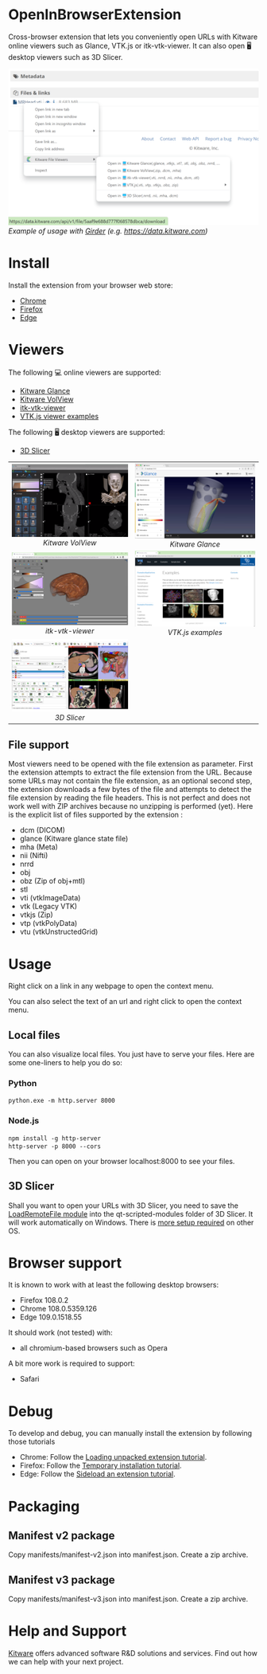 # OpenInBrowserExtension

Cross-browser extension that lets you conveniently open URLs with Kitware online viewers such as Glance, VTK.js or itk-vtk-viewer. It can also open 🖥️ desktop viewers such as 3D Slicer.

![Screenshot](images/Screenshot.png)
*Example of usage with [Girder](https://girder.readthedocs.io/en/latest/) (e.g. https://data.kitware.com)*


# Install

Install the extension from your browser web store:
 - [Chrome](https://chrome.google.com/webstore/detail/kitware-file-viewers/lklknpjabnmfefcfhmhdnhebkpindcld) 
 - [Firefox](https://addons.mozilla.org/en-US/firefox/addon/kitware-file-viewers/)
 - [Edge](https://microsoftedge.microsoft.com/addons/detail/kitware-file-viewers/kfejllcdobijgoijjpfcbaoicjbdkhfb)

# Viewers

The following 💻 online viewers are supported:
 - [Kitware Glance](https://kitware.github.io/glance/)
 - [Kitware VolView](https://volview.kitware.com/)
 - [itk-vtk-viewer](https://kitware.github.io/itk-vtk-viewer/docs/)
 - [VTK.js viewer examples](https://kitware.github.io/vtk-js/examples/)

The following 🖥️ desktop viewers are supported:
 - [3D Slicer](https://www.slicer.org/)



|              |                |
|:------------------:|:------------------: |
|![VolView](images/VolView.png) *Kitware VolView* | ![Glance](images/Glance.png) *Kitware Glance*
|![itk-vtk-viewer](images/itk-vtk-viewer.png) *itk-vtk-viewer*| ![VTK.js examples](images/vtk-js-examples.png) *VTK.js examples* |
| ![Slicer](images/Slicer.png) *3D Slicer*


## File support

Most viewers need to be opened with the file extension as parameter.
First the extension attempts to extract the file extension from the URL.
Because some URLs may not contain the file extension, as an optional second step, the extension downloads a few bytes of the file and attempts to detect the file extension by reading the file headers.
This is not perfect and does not work well with ZIP archives because no unzipping is performed (yet).
Here is the explicit list of files supported by the extension :
 - dcm (DICOM)
 - glance (Kitware glance state file)
 - mha (Meta)
 - nii (Nifti)
 - nrrd
 - obj
 - obz (Zip of obj+mtl)
 - stl
 - vti (vtkImageData)
 - vtk (Legacy VTK)
 - vtkjs (Zip)
 - vtp (vtkPolyData)
 - vtu (vtkUnstructedGrid)

# Usage

Right click on a link in any webpage to open the context menu.

You can also select the text of an url and right click to open the context menu.

## Local files

You can also visualize local files. You just have to serve your files. Here are some one-liners to help you do so:

### Python

```
python.exe -m http.server 8000
```

### Node.js

```
npm install -g http-server
http-server -p 8000 --cors
```

Then you can open on your browser localhost:8000 to see your files.

## 3D Slicer

Shall you want to open your URLs with 3D Slicer, you need to save the [LoadRemoteFile module](https://github.com/PerkLab/SlicerSandbox/blob/master/LoadRemoteFile/LoadRemoteFile.py) into the qt-scripted-modules folder of 3D Slicer.
It will work automatically on Windows. There is [more setup required](https://github.com/PerkLab/SlicerSandbox/blob/master/README.md#loadremotefile) on other OS.


# Browser support

It is known to work with at least the following desktop browsers:
 - Firefox 108.0.2
 - Chrome 108.0.5359.126
 - Edge 109.0.1518.55

It should work (not tested) with:
 - all chromium-based browsers such as Opera

A bit more work is required to support:
 - Safari

# Debug

To develop and debug, you can manually install the extension by following those tutorials 

 - Chrome: Follow the [Loading unpacked extension tutorial](https://developer.chrome.com/docs/extensions/mv3/getstarted/development-basics/#load-unpacked).
 - Firefox: Follow the [Temporary installation tutorial](https://extensionworkshop.com/documentation/develop/temporary-installation-in-firefox/).
 - Edge: Follow the [Sideload an extension tutorial](https://learn.microsoft.com/en-us/microsoft-edge/extensions-chromium/getting-started/extension-sideloading).


# Packaging #

## Manifest v2 package ##

Copy manifests/manifest-v2.json into manifest.json.
Create a zip archive.

## Manifest v3 package ##

Copy manifests/manifest-v3.json into manifest.json.
Create a zip archive.

# Help and Support #
[Kitware](https://www.kitware.com/) offers advanced software R&D solutions and services. Find out how we can help with your next project.
